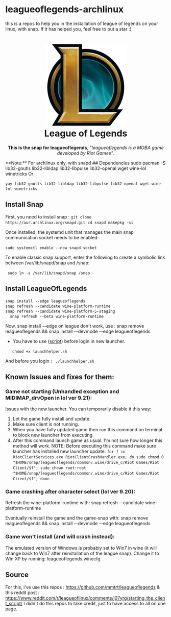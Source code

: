 
# leagueoflegends-archlinux
this is a repos to help you in the installation of league of legends on your linux, with snap.
If it has helped you, feel free to put a star :)
<h1 align="center">
  <img src="leagueoflegends.png" alt="LOL">
  <br />
  League of Legends
</h1>
<p align="center"><b>This is the snap for leagueoflegends</b>, <i>"leagueoflegends is a MOBA game developed by Riot Games"</i>.</p>
**Note:** For archlinux only, with snapd
## Dependencies 
    sudo pacman -S lib32-gnutls lib32-libldap lib32-libpulse lib32-openal wget wine-lol winetricks
  Or
    
    yay lib32-gnutls lib32-libldap lib32-libpulse lib32-openal wget wine-lol winetricks
## Install Snap
First, you need to install snap : 
` git clone https://aur.archlinux.org/snapd.git
  cd snapd
  makepkg -si ` 
  
  
  Once installed, the systemd unit that manages the main snap communication socket needs to be enabled:
  
 ` sudo systemctl enable --now snapd.socket ` 
 
 To enable classic snap support, enter the following to create a symbolic link between /var/lib/snapd/snap and /snap:
 
 ` sudo ln -s /var/lib/snapd/snap /snap`
 
## Install LeagueOfLegends
    snap install --edge leagueoflegends
    snap refresh --candidate wine-platform-runtime
    snap refresh --candidate wine-platform-5-staging
	  snap refresh --beta wine-platform-runtime
Now, snap install --edge on league don't work, use : 	snap remove leagueoflegends && snap install --devmode --edge leagueoflegends

* You have to use ([script](https://github.com/Knackie/leagueoflegends-archlinux/blob/master/launchhelper.sh)) before login in new launcher.

`   chmod +x launchhelper.sh`

And before you login : 
` ./launchhelper.sh` 

 ## Known Issues and fixes for them:

 ### Game not starting (Unhandled exception and MIDIMAP_drvOpen in lol ver 9.21):
 Issues with the new launcher. You can temporarily disable it this way:
1. Let the game fully install and update.
2. Make sure client is not running.
3. When you have fully updated game then run this command on terminal to block new launcher from executing.
4. After this command launch game as usual. I'm not sure how longer this method will work.
NOTE: Before executing this command make sure launcher has installed new launcher update.
`for f in RiotClientServices.exe RiotClientCrashHandler.exe; do sudo chmod 0 "$HOME/snap/leagueoflegends/common/.wine/drive_c/Riot Games/Riot Client/$f"; sudo chown root:root "$HOME/snap/leagueoflegends/common/.wine/drive_c/Riot Games/Riot Client/$f"; done`
### Game crashing after character select (lol ver 9.20):
Refresh the wine-platform-runtime with:
    snap refresh --candidate wine-platform-runtime
    
Eventually reinstall the game and the game-snap with:
	snap remove leagueoflegends && snap install --devmode --edge leagueoflegends
    
### Game won't install (and will crash instead):
The emulated version of Windows is probably set to Win7 in wine (it will change back to Win7 after reinstallation of the league snap). Change it to Win XP by running:
    leagueoflegends.winecfg
## Source 
For this, i've use this repos : https://github.com/mmtrt/leagueoflegends & this reddit post : https://www.reddit.com/r/leagueoflinux/comments/j07yrg/starting_the_client_script/
I didn't do this repos to take credit, just to have access to all on one page.
